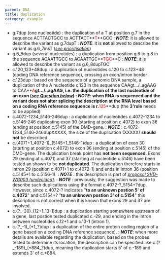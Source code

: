 ```yaml
---
parent: DNA
title: duplication
category: example
---
```


*	g.7dup (one nucleotide)
	: the duplication of a T at position g.7 in the sequence ACTTACTGCC to ACTTACT**<font color="red">T</font>**GCC
	: _**NOTE**_: it is allowed to describe the variant as g.7dupT
	: _**NOTE**_: it is **not** allowed to describe the variant as g.6\_7insT ([_see prioritisation_](/recommendations/general/))
*	g.6\_8dup (several nucleotides)
	: a duplication from position g.6 to g.8 in the sequence ACAATTGCC to ACAATTGC**<font color="red">TGC</font>**C
	: _**NOTE**_: it is allowed to describe the variant as g.6\_8dupTGC
*	c.120\_123+48dup
	: a duplication of nucleotides c.120 to c.123+48 (coding DNA reference sequence), crossing an exon/intron border
*	c.123dup
	: based on the sequence of a genomic DNA sample, a duplication of the A nucleotide c.123 in the sequence CAAgt.../..agAAG to CAA**<font color="red">A</font>**gt.../..agAAG, i.e. the duplication of the last nucleotide of an exon ([_see Question below_](/recommendations/DNA/variant/duplication/#123dup))
	: _**NOTE**_: when RNA is sequenced and the variant does not alter splicing the description at the RNA level based on a coding RNA reference sequence is r.**<font color="red">125</font>**dup (the **3'rule** needs to be applied)
*	c.4072-1234\_5146-246dup
	: a duplication of nucleotides c.4072-1234 to c.5146-246 duplicating exon 30 (starting at position c.4072) to exon 36 (ending at position c.5145) of the DMD-gene.
	: _**NOTE**_ : c.4072-1234\_5146-246dupXXXXX, the size of the duplication (XXXXX) **should not** be described
*	c.(4071+1\_4072-1)\_(5145+1\_5146-1)dup
	: a duplication of exon 30 (starting at position c.4072) to exon 36 (ending at position c.5145) of the DMD-gene. The duplication break point has **not been sequenced**. Exons 29 (ending at c.4071) and 37 (starting at nucleotide c.5146) have been tested an shown to be **not duplicated**. The duplication therefore starts in intron 29 (position c.4071+1 to c.4072-1) and ends in intron 36 (position c.5145+1 to c.5156-1).
	: _**NOTE**_ : this description is part of [_proposal SVD-WG003 (undecided)_](/bg-material/consultation/svd-wg003).
	: _**NOTE**_ : previously, the suggestion was made to describe such duplications using the format c.4072-?\_5154+?dup. However, since c.4072-? indicates "**to an unknown postion 5' of c.4072**" and c.5154+? "**to an unknown postion 3' of c.5154**" this description is not correct when it is known that exons 29 and 37 are involved.
*	c.(?\_-30)\_(12+1\_13-1)dup
	: a duplication starting somewhere upstream of a gene, last postion tested duplicated c.-29, and ending in the intron between nucleotides c.12+1 and c.13-1 (intron 1).
*	c.(?\_-1)\_(\*1\_?)dup
	: a duplication of the entire protein coding region of a gene based on a coding DNA reference sequence).
	: _**NOTE**_: when more details are available regarding the duplication, based on the probes tested to determine its location, the description can be specified like c.(?\_-189)_(\*884\_?)dup, meaning the duplication starts 5' of c.-189 and extends 3' of c.*884.

